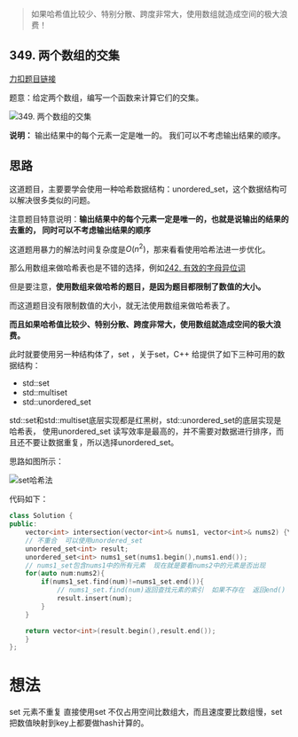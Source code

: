 > 如果哈希值比较少、特别分散、跨度非常大，使用数组就造成空间的极大浪费！


## 349. 两个数组的交集

[力扣题目链接](https://leetcode-cn.com/problems/intersection-of-two-arrays/)

题意：给定两个数组，编写一个函数来计算它们的交集。

![349. 两个数组的交集](https://img-blog.csdnimg.cn/20200818193523911.png)

**说明：**
输出结果中的每个元素一定是唯一的。
我们可以不考虑输出结果的顺序。

## 思路

这道题目，主要要学会使用一种哈希数据结构：unordered_set，这个数据结构可以解决很多类似的问题。

注意题目特意说明：**输出结果中的每个元素一定是唯一的，也就是说输出的结果的去重的， 同时可以不考虑输出结果的顺序**

这道题用暴力的解法时间复杂度是$O(n^2)$，那来看看使用哈希法进一步优化。

那么用数组来做哈希表也是不错的选择，例如[242. 有效的字母异位词](https://programmercarl.com/0242.有效的字母异位词.html)

但是要注意，**使用数组来做哈希的题目，是因为题目都限制了数值的大小。**

而这道题目没有限制数值的大小，就无法使用数组来做哈希表了。

**而且如果哈希值比较少、特别分散、跨度非常大，使用数组就造成空间的极大浪费。**

此时就要使用另一种结构体了，set ，关于set，C++ 给提供了如下三种可用的数据结构：

* std::set
* std::multiset
* std::unordered_set

std::set和std::multiset底层实现都是红黑树，std::unordered_set的底层实现是哈希表， 使用unordered_set 读写效率是最高的，并不需要对数据进行排序，而且还不要让数据重复，所以选择unordered_set。

思路如图所示：

![set哈希法](https://img-blog.csdnimg.cn/2020080918570417.png)



代码如下：

```CPP
class Solution {
public:
    vector<int> intersection(vector<int>& nums1, vector<int>& nums2) {\
    // 不重合  可以使用unordered_set
    unordered_set<int> result;
    unordered_set<int> nums1_set(nums1.begin(),nums1.end());
    // nums1_set包含nums1中的所有元素  现在就是要看nums2中的元素是否出现
    for(auto num:nums2){
        if(nums1_set.find(num)!=nums1_set.end()){
            // nums1_set.find(num)返回查找元素的索引  如果不存在  返回end()
            result.insert(num);
        }
    }

    return vector<int>(result.begin(),result.end());
    }
};
```

# 想法
set  元素不重复
直接使用set 不仅占用空间比数组大，而且速度要比数组慢，set把数值映射到key上都要做hash计算的。
